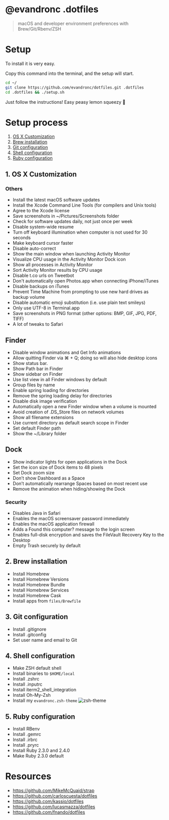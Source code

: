 # @evandronc .dotfiles
> macOS and developer environment preferences with Brew/Git/Rbenv/ZSH

# Setup

To install it is very easy.

Copy this command into the terminal, and the setup will start.

```bash
cd ~/
git clone https://github.com/evandronc/dotfiles.git .dotfiles
cd .dotfiles && ./setup.sh
```

Just follow the instructions! Easy peasy lemon squeezy :metal:

# Setup process

1. [OS X Customization](#1-os-x-customization)
2. [Brew installation](#2-brew-installation)
3. [Git configuration](#3-git-configuration)
4. [Shell configuration](#4-shell-configuration)
5. [Ruby configuration](#5-ruby-configuration)

## 1. OS X Customization

### Others
* Install the latest macOS software updates
* Install the Xcode Command Line Tools (for compilers and Unix tools)
* Agree to the Xcode license
* Save screenshots in ~/Pictures/Screenshots folder
* Check for software updates daily, not just once per week
* Disable system-wide resume
* Turn off keyboard illumination when computer is not used for 30 seconds
* Make keyboard cursor faster
* Disable auto-correct
* Show the main window when launching Activity Monitor
* Visualize CPU usage in the Activity Monitor Dock icon
* Show all processes in Activity Monitor
* Sort Activity Monitor results by CPU usage
* Disable t.co urls on Tweetbot
* Don't automatically open Photos.app when connecting iPhone/iTunes
* Disable backups on iTunes
* Prevent Time Machine from prompting to use new hard drives as backup volume
* Disable automatic emoji substitution (i.e. use plain text smileys)
* Only use UTF-8 in Terminal.app
* Save screenshots in PNG format (other options: BMP, GIF, JPG, PDF, TIFF)
* A lot of tweaks to Safari

## Finder
* Disable window animations and Get Info animations
* Allow quitting Finder via ⌘ + Q; doing so will also hide desktop icons
* Show status bar.
* Show Path bar in Finder
* Show sidebar on Finder
* Use list view in all Finder windows by default
* Group files by name
* Enable spring loading for directories
* Remove the spring loading delay for directories
* Disable disk image verification
* Automatically open a new Finder window when a volume is mounted
* Avoid creation of .DS_Store files on network volumes
* Show all filename extensions
* Use current directory as default search scope in Finder
* Set default Finder path
* Show the ~/Library folder

## Dock
* Show indicator lights for open applications in the Dock
* Set the icon size of Dock items to 48 pixels
* Set Dock zoom size
* Don’t show Dashboard as a Space
* Don’t automatically rearrange Spaces based on most recent use
* Remove the animation when hiding/showing the Dock

### Security
* Disables Java in Safari
* Enables the macOS screensaver password immediately
* Enables the macOS application firewall
* Adds a Found this computer? message to the login screen
* Enables full-disk encryption and saves the FileVault Recovery Key to the Desktop
* Empty Trash securely by default

## 2. Brew installation
* Install Homebrew
* Install Homebrew Versions
* Install Homebrew Bundle
* Install Homebrew Services
* Install Homebrew Cask
* Install apps from `files/Brewfile`

## 3. Git configuration
* Install .gitignore
* Install .gitconfig
* Set user name and email to Git

## 4. Shell configuration
* Make ZSH default shell
* Install binaries to `$HOME/local`
* Install .zshrc
* Install .inputrc
* Install iterm2_shell_integration
* Install Oh-My-Zsh
* Install my `evandronc.zsh-theme`
![zsh-theme](https://cloud.githubusercontent.com/assets/24455/23412017/fcf518d4-fdb2-11e6-9d24-6f0f56ff2ef0.png)

## 5. Ruby configuration
* Install RBenv
* Install .gemrc
* Install .irbrc
* Install .pryrc
* Install Ruby 2.3.0 and 2.4.0
* Make Ruby 2.3.0 default

# Resources
- https://github.com/MikeMcQuaid/strap
- https://github.com/carloscuesta/dotfiles
- https://github.com/kassio/dotfiles
- https://github.com/lucasmazza/dotfiles
- https://github.com/fnando/dotfiles
